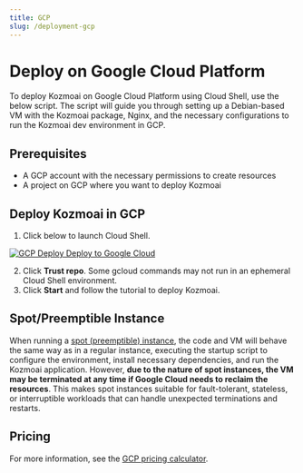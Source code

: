 ```yaml
---
title: GCP
slug: /deployment-gcp
---
```


# Deploy on Google Cloud Platform

To deploy Kozmoai on Google Cloud Platform using Cloud Shell, use the below script.
The script will guide you through setting up a Debian-based VM with the Kozmoai package, Nginx, and the necessary configurations to run the Kozmoai dev environment in GCP.

## Prerequisites

* A GCP account with the necessary permissions to create resources
* A project on GCP where you want to deploy Kozmoai

## Deploy Kozmoai in GCP

1. Click below to launch Cloud Shell.

[![GCP Deploy](/logos/cloud_deploy.svg) Deploy to Google Cloud](https://console.cloud.google.com/cloudshell/open?git_repo=https://github.com/digitranslab/kozmoai&working_dir=scripts/gcp&shellonly=true&tutorial=walkthroughtutorial.md)

2. Click **Trust repo**. Some gcloud commands may not run in an ephemeral Cloud Shell environment.
3. Click **Start** and follow the tutorial to deploy Kozmoai.

## Spot/Preemptible Instance

When running a [spot (preemptible) instance](https://cloud.google.com/compute/docs/instances/preemptible), the code and VM will behave the same way as in a regular instance, executing the startup script to configure the environment, install necessary dependencies, and run the Kozmoai application. However, **due to the nature of spot instances, the VM may be terminated at any time if Google Cloud needs to reclaim the resources**. This makes spot instances suitable for fault-tolerant, stateless, or interruptible workloads that can handle unexpected terminations and restarts.

## Pricing

For more information, see the [GCP pricing calculator](https://cloud.google.com/products/calculator?hl=en).
